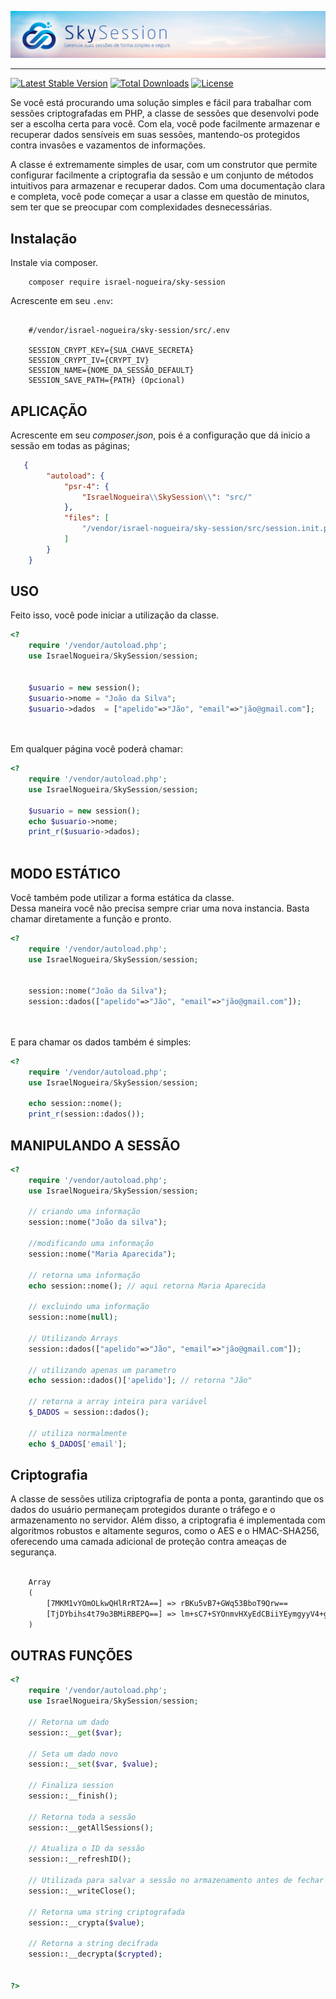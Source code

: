 ![GalaxyDB](https://raw.githubusercontent.com/israel-nogueira/sky-session/main/src/topo_README.jpg)

---

[![Latest Stable Version](https://poser.pugx.org/israel-nogueira/sky-session/v/stable.svg)](https://packagist.org/packages/israel-nogueira/sky-session)
[![Total Downloads](https://poser.pugx.org/israel-nogueira/sky-session/downloads)](https://packagist.org/packages/israel-nogueira/sky-session)
[![License](https://poser.pugx.org/israel-nogueira/sky-session/license.svg)](https://packagist.org/packages/israel-nogueira/sky-session)


Se você está procurando uma solução simples e fácil para trabalhar com sessões criptografadas em PHP, a classe de sessões que desenvolvi pode ser a escolha certa para você. Com ela, você pode facilmente armazenar e recuperar dados sensíveis em suas sessões, mantendo-os protegidos contra invasões e vazamentos de informações.

A classe é extremamente simples de usar, com um construtor que permite configurar facilmente a criptografia da sessão e um conjunto de métodos intuitivos para armazenar e recuperar dados. Com uma documentação clara e completa, você pode começar a usar a classe em questão de minutos, sem ter que se preocupar com complexidades desnecessárias.


## Instalação

Instale via composer.

```plaintext
    composer require israel-nogueira/sky-session
```

Acrescente em seu ```.env```:

```env

    #/vendor/israel-nogueira/sky-session/src/.env

    SESSION_CRYPT_KEY={SUA_CHAVE_SECRETA}
    SESSION_CRYPT_IV={CRYPT_IV}
    SESSION_NAME={NOME_DA_SESSÃO_DEFAULT}
    SESSION_SAVE_PATH={PATH} (Opcional)

```

## APLICAÇÃO

Acrescente em seu *composer.json*, pois  é a configuração que dá inicio a sessão em todas as páginas;
```json
   {
        "autoload": {
            "psr-4": {
                "IsraelNogueira\\SkySession\\": "src/"
            },
            "files": [
                "/vendor/israel-nogueira/sky-session/src/session.init.php"
            ]
        }
    }


```
## USO

Feito isso, você pode iniciar a utilização da classe.<br>

```php
<?
	require '/vendor/autoload.php';
	use IsraelNogueira/SkySession/session;


	$usuario = new session();
	$usuario->nome = "João da Silva";
	$usuario->dados  = ["apelido"=>"Jão", "email"=>"jão@gmail.com"];




```

Em qualquer página você poderá chamar:

```php
<?
	require '/vendor/autoload.php';
	use IsraelNogueira/SkySession/session;

	$usuario = new session();
	echo $usuario->nome;
	print_r($usuario->dados);



```

## MODO ESTÁTICO

Você também pode utilizar a forma estática da classe.<br/>
Dessa maneira você não precisa sempre criar uma nova instancia.
Basta chamar diretamente a função e pronto.

```php
<?
	require '/vendor/autoload.php';
	use IsraelNogueira/SkySession/session;


	session::nome("João da Silva");
	session::dados(["apelido"=>"Jão", "email"=>"jão@gmail.com"]);




```

E para chamar os dados também é simples:

```php
<?
	require '/vendor/autoload.php';
	use IsraelNogueira/SkySession/session;

	echo session::nome();
	print_r(session::dados());


```

## MANIPULANDO A SESSÃO

```php
<?
	require '/vendor/autoload.php';
	use IsraelNogueira/SkySession/session;

	// criando uma informação
	session::nome("João da silva");

	//modificando uma informação
	session::nome("Maria Aparecida");
	
	// retorna uma informação 
	echo session::nome(); // aqui retorna Maria Aparecida

	// excluindo uma informação 
	session::nome(null);

	// Utilizando Arrays
	session::dados(["apelido"=>"Jão", "email"=>"jão@gmail.com"]);
	
	// utilizando apenas um parametro
	echo session::dados()['apelido']; // retorna "Jão"

	// retorna a array inteira para variável
	$_DADOS = session::dados();

	// utiliza normalmente
	echo $_DADOS['email'];


```

## Criptografia

A classe de sessões utiliza criptografia de ponta a ponta, garantindo que os dados do usuário permaneçam protegidos durante o tráfego e o armazenamento no servidor. 
Além disso, a criptografia é implementada com algoritmos robustos e altamente seguros, como o AES e o HMAC-SHA256, oferecendo uma camada adicional de proteção contra ameaças de segurança.

```txt

	Array
	(
		[7MKM1vYOmOLkwQHlRrRT2A==] => rBKu5vB7+GWq53BboT9Qrw==
		[TjDYbihs4t79o3BMiRBEPQ==] => lm+sC7+SYOnmvHXyEdCBiiYEymgyyV4+gD7Yl7BZBfs2hez/3xiUBtXyl9w0GqT6ykDpNPHZPHASvc9PCMdbow==
	)

```


## OUTRAS FUNÇÕES

```php
<?
	require '/vendor/autoload.php';
	use IsraelNogueira/SkySession/session;

	// Retorna um dado
	session::__get($var);

	// Seta um dado novo
	session::__set($var, $value);

	// Finaliza session
	session::__finish();

	// Retorna toda a sessão
	session::__getAllSessions();

	// Atualiza o ID da sessão
	session::__refreshID();

	// Utilizada para salvar a sessão no armazenamento antes de fechar
	session::__writeClose();

	// Retorna uma string criptografada
	session::__crypta($value);

	// Retorna a string decifrada
	session::__decrypta($crypted);


?>
```